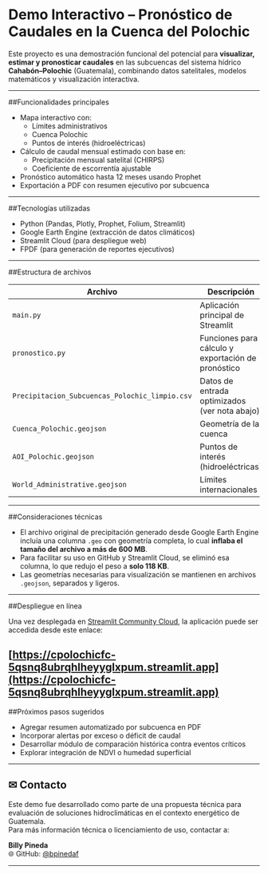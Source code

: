 # Demo Interactivo – Pronóstico de Caudales en la Cuenca del Polochic

Este proyecto es una demostración funcional del potencial para **visualizar, estimar y pronosticar caudales** en las subcuencas del sistema hídrico **Cahabón–Polochic** (Guatemala), combinando datos satelitales, modelos matemáticos y visualización interactiva.

---

##Funcionalidades principales

- Mapa interactivo con:
  - Límites administrativos
  - Cuenca Polochic
  - Puntos de interés (hidroeléctricas)
- Cálculo de caudal mensual estimado con base en:
  - Precipitación mensual satelital (CHIRPS)
  - Coeficiente de escorrentía ajustable
- Pronóstico automático hasta 12 meses usando Prophet
- Exportación a PDF con resumen ejecutivo por subcuenca

---

##Tecnologías utilizadas

- Python (Pandas, Plotly, Prophet, Folium, Streamlit)
- Google Earth Engine (extracción de datos climáticos)
- Streamlit Cloud (para despliegue web)
- FPDF (para generación de reportes ejecutivos)

---

##Estructura de archivos

| Archivo | Descripción |
|--------|-------------|
| `main.py` | Aplicación principal de Streamlit |
| `pronostico.py` | Funciones para cálculo y exportación de pronóstico |
| `Precipitacion_Subcuencas_Polochic_limpio.csv` | Datos de entrada optimizados (ver nota abajo) |
| `Cuenca_Polochic.geojson` | Geometría de la cuenca |
| `AOI_Polochic.geojson` | Puntos de interés (hidroeléctricas) |
| `World_Administrative.geojson` | Límites internacionales |

---

##Consideraciones técnicas

- El archivo original de precipitación generado desde Google Earth Engine incluía una columna `.geo` con geometría completa, lo cual **inflaba el tamaño del archivo a más de 600 MB**.
- Para facilitar su uso en GitHub y Streamlit Cloud, se eliminó esa columna, lo que redujo el peso a **solo 118 KB**.
- Las geometrías necesarias para visualización se mantienen en archivos `.geojson`, separados y ligeros.

---

##Despliegue en línea

Una vez desplegada en [Streamlit Community Cloud](https://streamlit.io/cloud), la aplicación puede ser accedida desde este enlace:

 **[https://cpolochicfc-5qsnq8ubrqhlheyyglxpum.streamlit.app](https://cpolochicfc-5qsnq8ubrqhlheyyglxpum.streamlit.app)** 
---

##Próximos pasos sugeridos

- Agregar resumen automatizado por subcuenca en PDF
- Incorporar alertas por exceso o déficit de caudal
- Desarrollar módulo de comparación histórica contra eventos críticos
- Explorar integración de NDVI o humedad superficial

---

## ✉ Contacto

Este demo fue desarrollado como parte de una propuesta técnica para evaluación de soluciones hidroclimáticas en el contexto energético de Guatemala.  
Para más información técnica o licenciamiento de uso, contactar a:

**Billy Pineda**  
🌐 GitHub: [@bpinedaf](https://github.com/bpinedaf)

---
